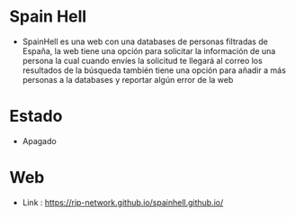 # Spain Hell

* SpainHell es una web con una databases de personas filtradas de España, la web tiene una opción para solicitar la información de una persona la cual cuando envíes la solicitud te llegará al correo los resultados de la búsqueda también tiene una opción para añadir a más personas a la databases y reportar algún error de la web

# Estado 

* Apagado

# Web 

* Link : https://rip-network.github.io/spainhell.github.io/
